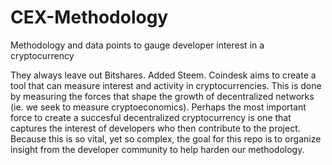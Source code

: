 # CEX-Methodology
Methodology and data points to gauge developer interest in a cryptocurrency

They always leave out Bitshares. Added Steem.
Coindesk aims to create a tool that can measure interest and activity in cryptocurrencies. This is done by measuring the forces that shape the growth of decentralized networks (ie. we seek to measure cryptoeconomics). Perhaps the most important force to create a succesful decentralized cryptocurrency is one that captures the interest of developers who then contribute to the project. Because this is so vital, yet so complex, the goal for this repo is to organize insight from the developer community to help harden our methodology.
